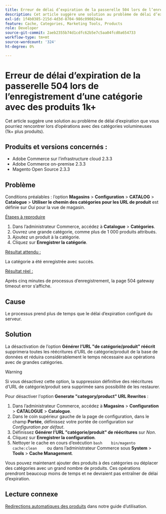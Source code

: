 ```yaml
---
title: Erreur de délai d’expiration de la passerelle 504 lors de l’enregistrement d’une catégorie avec des produits 1k+
description: Cet article suggère une solution au problème de délai d’expiration que vous pourriez rencontrer lors d’opérations avec des catégories volumineuses (1k+ plus produits).
exl-id: 1f4b0385-215d-4d3d-8704-986c090824aa
feature: Cache, Categories, Marketing Tools, Products
role: Developer
source-git-commit: 2aeb2355b74d1cdfc62b5e7c5aa04fcd0a654733
workflow-type: tm+mt
source-wordcount: '324'
ht-degree: 0%

---
```


# Erreur de délai d’expiration de la passerelle 504 lors de l’enregistrement d’une catégorie avec des produits 1k+

Cet article suggère une solution au problème de délai d’expiration que vous pourriez rencontrer lors d’opérations avec des catégories volumineuses (1k+ plus produits).

## Produits et versions concernés :

* Adobe Commerce sur l’infrastructure cloud 2.3.3
* Adobe Commerce on-premise 2.3.3
* Magento Open Source 2.3.3

## Problème

Conditions préalables : l’option **Magasins** > **Configuration** > **CATALOG** > **Catalogue** > **Utiliser le chemin des catégories pour les URL de produit** est définie sur *Oui* pour la vue de magasin.

<u>Étapes à reproduire</u>

1. Dans l’administrateur Commerce, accédez à **Catalogue** > **Catégories**.
1. Ouvrez une grande catégorie, comme plus de 1 000 produits attribués.
1. Ajoutez un produit à la catégorie.
1. Cliquez sur **Enregistrer la catégorie**.

<u>Résultat attendu :</u>

La catégorie a été enregistrée avec succès.

<u>Résultat réel :</u>

Après cinq minutes de processus d’enregistrement, la page 504 gateway timeout error s’affiche.

## Cause

Le processus prend plus de temps que le délai d’expiration configuré du serveur.

## Solution

La désactivation de l’option **Générer l’URL &quot;de catégorie/produit&quot; réécrit** supprimera toutes les réécritures d’URL de catégorie/produit de la base de données et réduira considérablement le temps nécessaire aux opérations avec de grandes catégories.

>[!WARNING]
>
>Si vous désactivez cette option, la suppression définitive des réécritures d’URL de catégorie/produit sera supprimée sans possibilité de les restaurer.

Pour désactiver l&#39;option **Generate &quot;category/product&quot; URL Rewrites** :

1. Dans l’administrateur Commerce, accédez à **Magasins** > **Configuration** > **CATALOGUE** > **Catalogue**.
1. Dans le coin supérieur gauche de la page de configuration, dans le champ **Portée**, définissez votre portée de configuration sur *Configuration par défaut*.
1. Définissez **Générer l’URL &quot;catégorie/produit&quot; de réécritures** sur *Non*.
1. Cliquez sur **Enregistrer la configuration**.
1. Nettoyer le cache en cours d’exécution    ```bash    bin/magento cache:clean    ```    ou dans l’administrateur Commerce sous **System** > **Tools** > **Cache Management**.

Vous pouvez maintenant ajouter des produits à des catégories ou déplacer des catégories avec un grand nombre de produits. Ces opérations prendront beaucoup moins de temps et ne devraient pas entraîner de délai d’expiration.

## Lecture connexe

[Redirections automatiques des produits](https://experienceleague.adobe.com/fr/docs/commerce-admin/marketing/seo/url-rewrites/url-redirect-product-automatic) dans notre guide d’utilisation.
